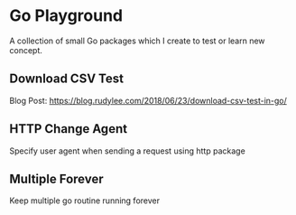 # Go Playground

A collection of small Go packages which I create to test or learn new concept.

## Download CSV Test

Blog Post: https://blog.rudylee.com/2018/06/23/download-csv-test-in-go/

## HTTP Change Agent

Specify user agent when sending a request using http package

## Multiple Forever

Keep multiple go routine running forever

